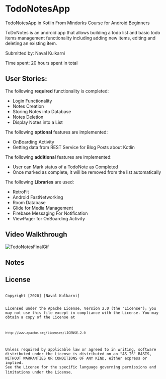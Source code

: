 # TodoNotesApp
TodoNotesApp in Kotlin From Mindorks Course for Android Beginners

ToDoNotes is an android app that allows building a todo list and basic todo items management functionality including adding 
new items, editing and deleting an existing item.

Submitted by: Naval Kulkarni

Time spent: 20 hours spent in total

<h2>User Stories:</h2>

The following <b>required</b> functionality is completed:
<ul>
 <li>Login Functionality</li>
 <li>Notes Creation </li>
 <li>Storing Notes into Database</li>
<li>Notes Deletion</li>
 <li>Display Notes into a List</li>
 </ul>


The following <b>optional</b> features are implemented:
<ul>
<li>OnBoarding Activity</li>
<li>Getting data from REST Service for Blog Posts about Kotlin</li>
</ul>

The following <b>additional</b> features are implemented:
<ul>
 <li>User can Mark status of a TodoNote as Completed</li>
 <li>Once marked as complete, it will be removed from the list automatically</li>
</ul>

The following <b>Libraries</b> are used:
<ul>
 <li>RetroFit</li>
 <li>Android FastNetworking</li>
 <li>Room Database</li>
<li>Glide for Media Management</li>
 <li>Firebase Messaging For Notification</li>
 <li>ViewPager for OnBoarding Activity</li>
 </ul>

<div>
<h2>Video Walkthrough</h2>
 
 


 ![TodoNotesFinalGif](https://user-images.githubusercontent.com/24776023/86087213-42c6ca00-bac1-11ea-939d-271579fa1df1.gif)
 
 

 
 

<h2>Notes</h2>

<h2>License</h2>
<pre>
<code>
Copyright [2020] [Naval Kulkarni]

Licensed under the Apache License, Version 2.0 (the "License");
you may not use this file except in compliance with the License.
You may obtain a copy of the License at

    http://www.apache.org/licenses/LICENSE-2.0

Unless required by applicable law or agreed to in writing, software
distributed under the License is distributed on an "AS IS" BASIS,
WITHOUT WARRANTIES OR CONDITIONS OF ANY KIND, either express or implied.
See the License for the specific language governing permissions and
limitations under the License.
</code>
</pre>

 
